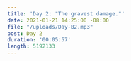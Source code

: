 ```yaml
---
title: 'Day 2: "The gravest damage."'
date: 2021-01-21 14:25:00 -08:00
file: "/uploads/Day-B2.mp3"
post: Day 2
duration: '00:05:57'
length: 5192133
---
```



